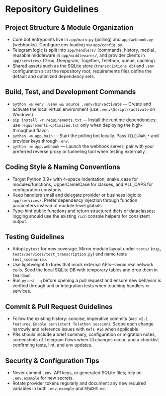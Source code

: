 # Repository Guidelines

## Project Structure & Module Organization
- Core bot entrypoints live in `app/main.py` (polling) and `app/webhook.py` (webhooks). Configure env loading via `app/config.py`.
- Telegram logic is split into `app/handlers/` (commands, history, media), reusable middleware in `app/middlewares/`, and provider clients in `app/services/` (Groq, Deepgram, Together, Telethon, queue, caching).
- Shared assets such as the SQLite store (`transcriptions.db`) and `.env` configuration sit at the repository root; requirements files define the default and optimized dependency sets.

## Build, Test, and Development Commands
- `python -m venv .venv && source .venv/bin/activate` — Create and activate the local virtual environment (use `.venv\Scripts\activate` on Windows).
- `pip install -r requirements.txt` — Install the runtime dependencies; use `requirements-optimized.txt` only when deploying the high-throughput flavor.
- `python -m app.main` — Start the polling bot locally. Pass `TELEGRAM_*` and provider keys through `.env`.
- `python -m app.webhook` — Launch the webhook server; pair with your preferred reverse proxy or tunneling tool when testing externally.

## Coding Style & Naming Conventions
- Target Python 3.9+ with 4-space indentation, snake_case for modules/functions, UpperCamelCase for classes, and ALL_CAPS for configuration constants.
- Keep handlers small and delegate provider or business logic to `app/services/`. Prefer dependency injection through function parameters instead of module-level globals.
- Type-hint public functions and return structured dicts or dataclasses; logging should use the existing `rich` console helpers for consistent output.

## Testing Guidelines
- Adopt `pytest` for new coverage. Mirror module layout under `tests/` (e.g., `tests/services/test_transcription.py`) and name tests `test_<scenario>`.
- Use lightweight fixtures that mock external APIs—avoid real network calls. Seed the local SQLite DB with temporary tables and drop them in `teardown`.
- Run `pytest -q` before opening a pull request and ensure new behavior is verified through unit or integration tests when touching handlers or services.

## Commit & Pull Request Guidelines
- Follow the existing history: concise, imperative commits (`Add v2.1 features`, `Enable persistent Telethon session`). Scope each change narrowly and reference issues with `Refs #id` when applicable.
- PRs should include a brief summary, configuration or migration notes, screenshots of Telegram flows when UI changes occur, and a checklist confirming tests, lint, and env updates.

## Security & Configuration Tips
- Never commit `.env`, API keys, or generated SQLite files; rely on `.env.example` for new secrets.
- Rotate provider tokens regularly and document any new required variables in both `.env.example` and `README.md`.
